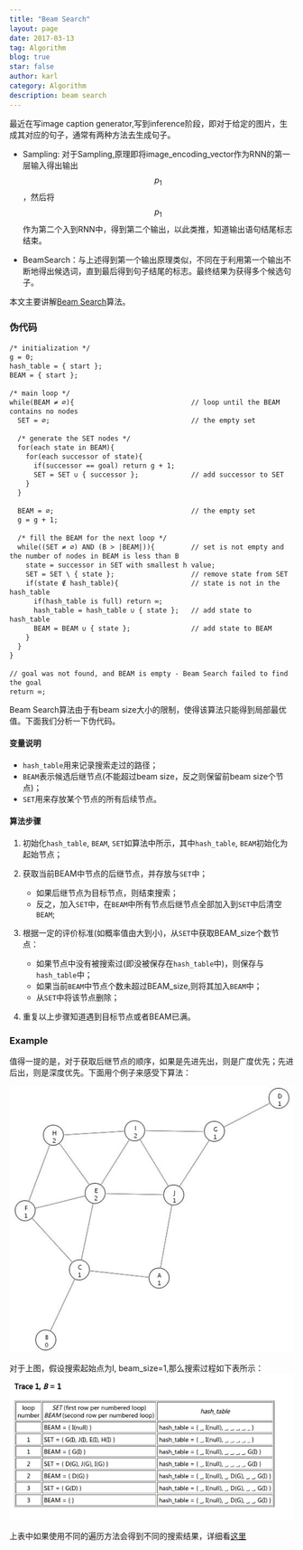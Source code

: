 ```yaml
---
title: "Beam Search"
layout: page
date: 2017-03-13
tag: Algorithm
blog: true
star: false
author: karl
category: Algorithm
description: beam search
---  
```


最近在写image caption generator,写到inference阶段，即对于给定的图片，生成其对应的句子，通常有两种方法去生成句子。　　

* Sampling: 对于Sampling,原理即将image_encoding_vector作为RNN的第一层输入得出输出$$p_{1}$$，然后将$$p_{1}$$作为第二个入到RNN中，得到第二个输出，以此类推，知道输出语句结尾标志结束。　　

* BeamSearch：与上述得到第一个输出原理类似，不同在于利用第一个输出不断地得出候选词，直到最后得到句子结尾的标志。最终结果为获得多个候选句子。　　

本文主要讲解[Beam Search](http://jhave.org/algorithms/graphs/beamsearch/beamsearch.shtml)算法。  

### 伪代码　　

```
/* initialization */
g = 0;
hash_table = { start };
BEAM = { start };

/* main loop */
while(BEAM ≠ ∅){                             // loop until the BEAM contains no nodes
  SET = ∅;                                   // the empty set

  /* generate the SET nodes */
  for(each state in BEAM){
    for(each successor of state){
      if(successor == goal) return g + 1;
      SET = SET ∪ { successor };             // add successor to SET
    }
  }

  BEAM = ∅;                                  // the empty set
  g = g + 1;

  /* fill the BEAM for the next loop */
  while((SET ≠ ∅) AND (B > |BEAM|)){         // set is not empty and the number of nodes in BEAM is less than B
    state = successor in SET with smallest h value;
    SET = SET \ { state };                   // remove state from SET
    if(state ∉ hash_table){                  // state is not in the hash_table
      if(hash_table is full) return ∞;
      hash_table = hash_table ∪ { state };   // add state to hash_table
      BEAM = BEAM ∪ { state };               // add state to BEAM
    }
  }
}

// goal was not found, and BEAM is empty - Beam Search failed to find the goal
return ∞;
```
Beam Search算法由于有beam size大小的限制，使得该算法只能得到局部最优值。下面我们分析一下伪代码。　　

#### 变量说明　　
* `hash_table`用来记录搜索走过的路径；  
* `BEAM`表示候选后继节点(不能超过beam size，反之则保留前beam size个节点)；  
* `SET`用来存放某个节点的所有后续节点。　　

#### 算法步骤　　

1. 初始化`hash_table`, `BEAM`, `SET`如算法中所示，其中`hash_table`, `BEAM`初始化为起始节点；  
2. 获取当前BEAM中节点的后继节点，并存放与`SET`中；　　
    * 如果后继节点为目标节点，则结束搜索；　　
    * 反之，加入`SET`中，在`BEAM`中所有节点后继节点全部加入到`SET`中后清空`BEAM`;  
    
3. 根据一定的评价标准(如概率值由大到小)，从`SET`中获取BEAM_size个数节点：　　
    * 如果节点中没有被搜索过(即没被保存在`hash_table`中)，则保存与`hash_table`中；　　
    * 如果当前`BEAM`中节点个数未超过BEAM_size,则将其加入`BEAM`中；　　　　
    * 从`SET`中将该节点删除；

4. 重复以上步骤知道遇到目标节点或者BEAM已满。　　

### Example  

值得一提的是，对于获取后继节点的顺序，如果是先进先出，则是广度优先；先进后出，则是深度优先。下面用个例子来感受下算法：　

![beam](../downloads/algorithm/beam1.jpg)  

对于上图，假设搜索起始点为I, beam_size=1,那么搜索过程如下表所示：　　
![beam](../downloads/algorithm/beam2.png)  

上表中如果使用不同的遍历方法会得到不同的搜索结果，详细看[这里](http://jhave.org/algorithms/graphs/beamsearch/beamsearch.shtml)



